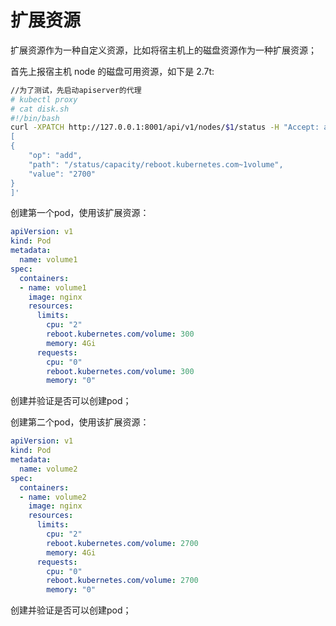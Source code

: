 # 扩展资源
扩展资源作为一种自定义资源，比如将宿主机上的磁盘资源作为一种扩展资源；

首先上报宿主机 node 的磁盘可用资源，如下是 2.7t:
```bash
//为了测试，先启动apiserver的代理
# kubectl proxy  
# cat disk.sh
#!/bin/bash
curl -XPATCH http://127.0.0.1:8001/api/v1/nodes/$1/status -H "Accept: application/json" -H "Content-Type: application/json-patch+json"  -d '
[
{
    "op": "add",
    "path": "/status/capacity/reboot.kubernetes.com~1volume",
    "value": "2700"
}
]'
```

创建第一个pod，使用该扩展资源：
```yaml
apiVersion: v1
kind: Pod
metadata:
  name: volume1
spec:
  containers:
  - name: volume1
    image: nginx
    resources:
      limits:
        cpu: "2"
        reboot.kubernetes.com/volume: 300
        memory: 4Gi
      requests:
        cpu: "0"
        reboot.kubernetes.com/volume: 300
        memory: "0"
```
创建并验证是否可以创建pod；

创建第二个pod，使用该扩展资源：
```yaml
apiVersion: v1
kind: Pod
metadata:
  name: volume2
spec:
  containers:
  - name: volume2
    image: nginx
    resources:
      limits:
        cpu: "2"
        reboot.kubernetes.com/volume: 2700
        memory: 4Gi
      requests:
        cpu: "0"
        reboot.kubernetes.com/volume: 2700
        memory: "0"
```
创建并验证是否可以创建pod；
